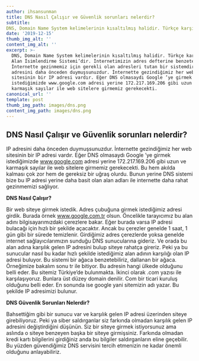 ```yaml
---
author: ihsansunman
title: DNS Nasıl Çalışır ve Güvenlik sorunları nelerdir?
subtitle: 
DNS, Domain Name System kelimelerinin kısaltılmış halidir. Türkçe karşılığı Alan İsimlendirme Sistemi’dir. İnternetimizin adres defterine benzetebiliriz. İnternette gezinmemiz için gerekli olan adresleri tutan bir sistemdir.
date: '2019-12-15'
thumb_img_alt: ''
content_img_alt: ''
excerpt: >-
  DNS, Domain Name System kelimelerinin kısaltılmış halidir. Türkçe karşılığı
  Alan İsimlendirme Sistemi’dir. İnternetimizin adres defterine benzetebiliriz.
  İnternette gezinmemiz için gerekli olan adresleri tutan bir sistemdir. IP
  adresini daha önceden duymuşsunuzdur. İnternette gezindiğimiz her web
  sitesinin bir IP adresi vardır. Eğer DNS olmasaydı Google ’ye girmek
  istediğimizde www.google.com adresi yerine 172.217.169.206 gibi uzun ve
  karmaşık sayılar ile web sitelere girmemiz gerekecekti.
canonical_url: ''
template: post
thumb_img_path: images/dns.png
content_img_path: images/dns.png
---
```

## DNS Nasıl Çalışır ve Güvenlik sorunları nelerdir?

IP adresini daha önceden duymuşsunuzdur. İnternette gezindiğimiz her web sitesinin bir IP adresi vardır. Eğer DNS olmasaydı Google ’ye girmek istediğimizde www.google.com adresi yerine 172.217.169.206 gibi uzun ve karmaşık sayılar ile web sitelere girmemiz gerekecekti. Bu hem akılda kalması çok zor hem de gereksiz bir uğraş olurdu. Bunun yerine DNS sistemi bize bu IP adresi yerine daha basit olan alan adları ile internette daha rahat gezinmemizi sağlıyor. 

__DNS Nasıl Çalışır?__

Bir web siteye girmek istedik. Adres çubuğuna girmek istediğimiz adresi girdik. Burada örnek www.google.com.tr olsun. Öncelikle tarayıcımız bu alan adını bilgisayarımızdaki çerezlere bakar. Eğer burada varsa IP adresi bulacağı için hızlı bir şekilde açacaktır. Ancak bu çerezler genelde 1 saat, 1 gün gibi bir sürede temizlenir. Girdiğimiz adres çerezlerde yoksa genelde internet sağlayıcılarımızın sunduğu DNS sunucularına gideriz. Ve orada bu alan adına karşılık gelen IP adresini bulup siteye rahatça gireriz. Peki ya bu sunucular nasıl bu kadar hızlı şekilde istediğimiz alan adının karşılığı olan IP adresi buluyor. Bu sistemi bir ağaca benzetebiliriz, dallanan bir ağaca. Örneğimize bakalım sonu tr ile bitiyor. Bu adresin hangi ülkede olduğunu belli eder. Bu sitemiz Türkiye’de bulunmakta. İkinci olarak .com yazısı ile karşılaşıyoruz. Bunlara üst düzey domain denilir. Com bir ticari kuruluş olduğunu belli eder. En sonunda ise google yani sitemizin adı yazar. Bu şekilde IP adresimizi bulunur. 

__DNS Güvenlik Sorunları Nelerdir?__

Bahsettiğim gibi bir sunucu var ve karşılık gelen IP adresi üzerinden siteye girebiliyoruz. Peki ya siber saldırganlar siz farkında olmadan karşılık gelen IP adresini değiştirdiğini düşünün. Siz bir siteye girmek istiyorsunuz ama aslında o siteye benzeyen başka bir siteye girmişsiniz. Farkında olmadan kredi kartı bilgilerini girdiğiniz anda bu bilgiler saldırganların eline geçebilir. Bu yüzden güvendiğimiz DNS servisini tercih etmenizin ne kadar önemli olduğunu anlayabiliriz. 